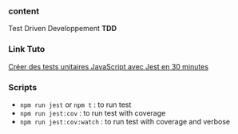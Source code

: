 ### content
Test  Driven Developpement **TDD**
### Link Tuto 
[Créer des tests unitaires JavaScript avec Jest en 30 minutes](https://www.youtube.com/watch?v=8l-5pjZAxEY&t=32s&pp=ygUlY3JlZXIgZGVzIHRlc3QgdW5pdGFpcmVzIGpzIGF2ZWMgamVzdA%3D%3D)

### Scripts
 - `npm run jest` or `npm t` : to run test  
 - `npm run jest:cov` : to run test with coverage 
 - `npm run jest:cov:watch` : to run test with coverage and verbose 

